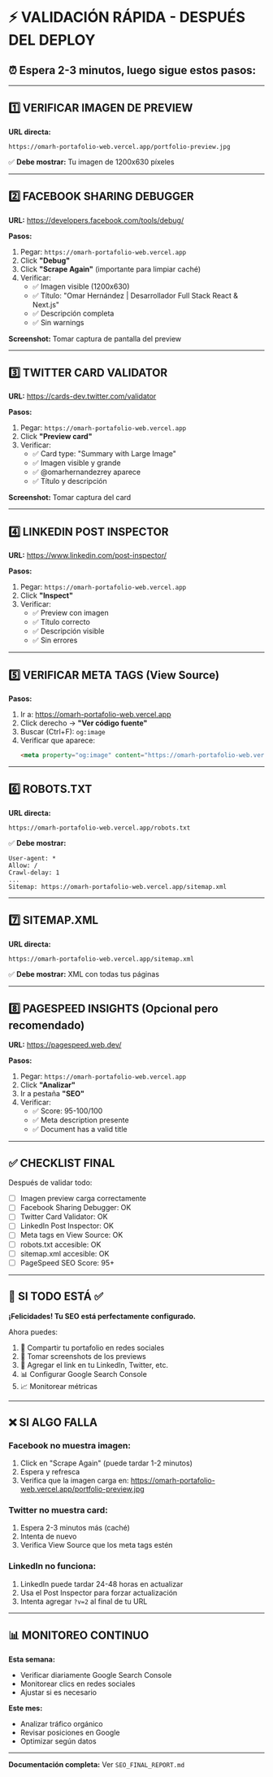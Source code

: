 # ⚡ VALIDACIÓN RÁPIDA - DESPUÉS DEL DEPLOY

## ⏰ Espera 2-3 minutos, luego sigue estos pasos:

---

## 1️⃣ VERIFICAR IMAGEN DE PREVIEW

**URL directa:**
```
https://omarh-portafolio-web.vercel.app/portfolio-preview.jpg
```

✅ **Debe mostrar:** Tu imagen de 1200x630 píxeles

---

## 2️⃣ FACEBOOK SHARING DEBUGGER

**URL:** https://developers.facebook.com/tools/debug/

**Pasos:**
1. Pegar: `https://omarh-portafolio-web.vercel.app`
2. Click **"Debug"**
3. Click **"Scrape Again"** (importante para limpiar caché)
4. Verificar:
   - ✅ Imagen visible (1200x630)
   - ✅ Título: "Omar Hernández | Desarrollador Full Stack React & Next.js"
   - ✅ Descripción completa
   - ✅ Sin warnings

**Screenshot:** Tomar captura de pantalla del preview

---

## 3️⃣ TWITTER CARD VALIDATOR

**URL:** https://cards-dev.twitter.com/validator

**Pasos:**
1. Pegar: `https://omarh-portafolio-web.vercel.app`
2. Click **"Preview card"**
3. Verificar:
   - ✅ Card type: "Summary with Large Image"
   - ✅ Imagen visible y grande
   - ✅ @omarhernandezrey aparece
   - ✅ Título y descripción

**Screenshot:** Tomar captura del card

---

## 4️⃣ LINKEDIN POST INSPECTOR

**URL:** https://www.linkedin.com/post-inspector/

**Pasos:**
1. Pegar: `https://omarh-portafolio-web.vercel.app`
2. Click **"Inspect"**
3. Verificar:
   - ✅ Preview con imagen
   - ✅ Título correcto
   - ✅ Descripción visible
   - ✅ Sin errores

---

## 5️⃣ VERIFICAR META TAGS (View Source)

**Pasos:**
1. Ir a: https://omarh-portafolio-web.vercel.app
2. Click derecho → **"Ver código fuente"**
3. Buscar (Ctrl+F): `og:image`
4. Verificar que aparece:
   ```html
   <meta property="og:image" content="https://omarh-portafolio-web.vercel.app/portfolio-preview.jpg" />
   ```

---

## 6️⃣ ROBOTS.TXT

**URL directa:**
```
https://omarh-portafolio-web.vercel.app/robots.txt
```

✅ **Debe mostrar:**
```
User-agent: *
Allow: /
Crawl-delay: 1
...
Sitemap: https://omarh-portafolio-web.vercel.app/sitemap.xml
```

---

## 7️⃣ SITEMAP.XML

**URL directa:**
```
https://omarh-portafolio-web.vercel.app/sitemap.xml
```

✅ **Debe mostrar:** XML con todas tus páginas

---

## 8️⃣ PAGESPEED INSIGHTS (Opcional pero recomendado)

**URL:** https://pagespeed.web.dev/

**Pasos:**
1. Pegar: `https://omarh-portafolio-web.vercel.app`
2. Click **"Analizar"**
3. Ir a pestaña **"SEO"**
4. Verificar:
   - ✅ Score: 95-100/100
   - ✅ Meta description presente
   - ✅ Document has a valid title

---

## ✅ CHECKLIST FINAL

Después de validar todo:

- [ ] Imagen preview carga correctamente
- [ ] Facebook Sharing Debugger: OK
- [ ] Twitter Card Validator: OK
- [ ] LinkedIn Post Inspector: OK
- [ ] Meta tags en View Source: OK
- [ ] robots.txt accesible: OK
- [ ] sitemap.xml accesible: OK
- [ ] PageSpeed SEO Score: 95+

---

## 🎉 SI TODO ESTÁ ✅

**¡Felicidades! Tu SEO está perfectamente configurado.**

Ahora puedes:
1. 📱 Compartir tu portafolio en redes sociales
2. 📸 Tomar screenshots de los previews
3. 🔗 Agregar el link en tu LinkedIn, Twitter, etc.
4. 📊 Configurar Google Search Console
5. 📈 Monitorear métricas

---

## ❌ SI ALGO FALLA

### Facebook no muestra imagen:
1. Click en "Scrape Again" (puede tardar 1-2 minutos)
2. Espera y refresca
3. Verifica que la imagen carga en: https://omarh-portafolio-web.vercel.app/portfolio-preview.jpg

### Twitter no muestra card:
1. Espera 2-3 minutos más (caché)
2. Intenta de nuevo
3. Verifica View Source que los meta tags estén

### LinkedIn no funciona:
1. LinkedIn puede tardar 24-48 horas en actualizar
2. Usa el Post Inspector para forzar actualización
3. Intenta agregar `?v=2` al final de tu URL

---

## 📊 MONITOREO CONTINUO

**Esta semana:**
- Verificar diariamente Google Search Console
- Monitorear clics en redes sociales
- Ajustar si es necesario

**Este mes:**
- Analizar tráfico orgánico
- Revisar posiciones en Google
- Optimizar según datos

---

**Documentación completa:** Ver `SEO_FINAL_REPORT.md`
